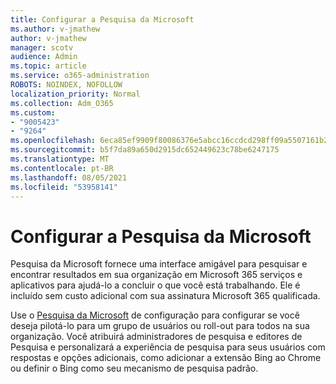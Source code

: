 ```yaml
---
title: Configurar a Pesquisa da Microsoft
ms.author: v-jmathew
author: v-jmathew
manager: scotv
audience: Admin
ms.topic: article
ms.service: o365-administration
ROBOTS: NOINDEX, NOFOLLOW
localization_priority: Normal
ms.collection: Adm_O365
ms.custom:
- "9005423"
- "9264"
ms.openlocfilehash: 6eca85ef9909f80086376e5abcc16ccdcd298ff09a5507161b222447d9f690c0
ms.sourcegitcommit: b5f7da89a650d2915dc652449623c78be6247175
ms.translationtype: MT
ms.contentlocale: pt-BR
ms.lasthandoff: 08/05/2021
ms.locfileid: "53958141"
---
```

# <a name="set-up-microsoft-search"></a>Configurar a Pesquisa da Microsoft

Pesquisa da Microsoft fornece uma interface amigável para pesquisar e encontrar resultados em sua organização em Microsoft 365 serviços e aplicativos para ajudá-lo a concluir o que você está trabalhando. Ele é incluído sem custo adicional com sua assinatura Microsoft 365 qualificada.

Use o [Pesquisa da Microsoft](https://go.microsoft.com/fwlink/?linkid=2156919) de configuração para configurar se você deseja pilotá-lo para um grupo de usuários ou roll-out para todos na sua organização. Você atribuirá administradores de pesquisa e editores de Pesquisa e personalizará a experiência de pesquisa para seus usuários com respostas e opções adicionais, como adicionar a extensão Bing ao Chrome ou definir o Bing como seu mecanismo de pesquisa padrão.
